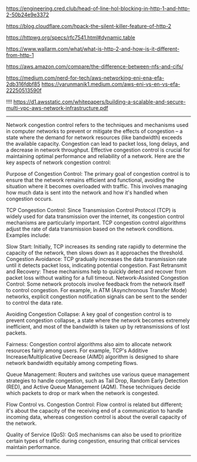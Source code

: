 https://engineering.cred.club/head-of-line-hol-blocking-in-http-1-and-http-2-50b24e9e3372

https://blog.cloudflare.com/hpack-the-silent-killer-feature-of-http-2

https://httpwg.org/specs/rfc7541.html#dynamic.table

https://www.wallarm.com/what/what-is-http-2-and-how-is-it-different-from-http-1

https://aws.amazon.com/compare/the-difference-between-nfs-and-cifs/


https://medium.com/nerd-for-tech/aws-networking-eni-ena-efa-2db316fdbf85
https://varunmanik1.medium.com/aws-eni-vs-en-vs-efa-22250513590f


!!!! https://d1.awsstatic.com/whitepapers/building-a-scalable-and-secure-multi-vpc-aws-network-infrastructure.pdf



---

Network congestion control refers to the techniques and mechanisms used in computer networks to prevent or mitigate the
effects of congestion – a state where the demand for network resources (like bandwidth) exceeds the available capacity.
Congestion can lead to packet loss, long delays, and a decrease in network throughput. Effective congestion control is
crucial for maintaining optimal performance and reliability of a network. Here are the key aspects of network congestion
control:

Purpose of Congestion Control: The primary goal of congestion control is to ensure that the network remains efficient
and functional, avoiding the situation where it becomes overloaded with traffic. This involves managing how much data is
sent into the network and how it's handled when congestion occurs.

TCP Congestion Control: Since Transmission Control Protocol (TCP) is widely used for data transmission over the
internet, its congestion control mechanisms are particularly important. TCP congestion control algorithms adjust the
rate of data transmission based on the network conditions. Examples include:

Slow Start: Initially, TCP increases its sending rate rapidly to determine the capacity of the network, then slows down
as it approaches the threshold.
Congestion Avoidance: TCP gradually increases the data transmission rate until it detects packet loss, indicating
potential congestion.
Fast Retransmit and Recovery: These mechanisms help to quickly detect and recover from packet loss without waiting for a
full timeout.
Network-Assisted Congestion Control: Some network protocols involve feedback from the network itself to control
congestion. For example, in ATM (Asynchronous Transfer Mode) networks, explicit congestion notification signals can be
sent to the sender to control the data rate.

Avoiding Congestion Collapse: A key goal of congestion control is to prevent congestion collapse, a state where the
network becomes extremely inefficient, and most of the bandwidth is taken up by retransmissions of lost packets.

Fairness: Congestion control algorithms also aim to allocate network resources fairly among users. For example, TCP's
Additive Increase/Multiplicative Decrease (AIMD) algorithm is designed to share network bandwidth equitably among
competing flows.

Queue Management: Routers and switches use various queue management strategies to handle congestion, such as Tail Drop,
Random Early Detection (RED), and Active Queue Management (AQM). These techniques decide which packets to drop or mark
when the network is congested.

Flow Control vs. Congestion Control: Flow control is related but different; it's about the capacity of the receiving end
of a communication to handle incoming data, whereas congestion control is about the overall capacity of the network.

Quality of Service (QoS): QoS mechanisms can also be used to prioritize certain types of traffic during congestion,
ensuring that critical services maintain performance.

---